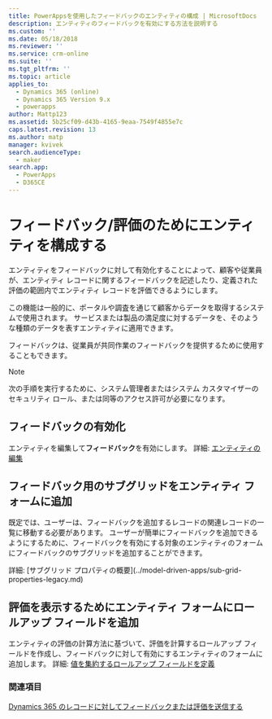 ```yaml
---
title: PowerAppsを使用したフィードバックのエンティティの構成 | MicrosoftDocs
description: エンティティのフィードバックを有効にする方法を説明する
ms.custom: ''
ms.date: 05/18/2018
ms.reviewer: ''
ms.service: crm-online
ms.suite: ''
ms.tgt_pltfrm: ''
ms.topic: article
applies_to:
  - Dynamics 365 (online)
  - Dynamics 365 Version 9.x
  - powerapps
author: Mattp123
ms.assetid: 5b25cf09-d43b-4165-9eaa-7549f4855e7c
caps.latest.revision: 13
ms.author: matp
manager: kvivek
search.audienceType:
  - maker
search.app:
  - PowerApps
  - D365CE
---
```

# <a name="configure-an-entity-for-feedbackratings"></a>フィードバック/評価のためにエンティティを構成する

エンティティをフィードバックに対して有効化することによって、顧客や従業員が、エンティティ レコードに関するフィードバックを記述したり、定義された評価の範囲内でエンティティ レコードを評価できるようにします。  

この機能は一般的に、ポータルや調査を通じて顧客からデータを取得するシステムで使用されます。 サービスまたは製品の満足度に対するデータを、そのような種類のデータを表すエンティティに適用できます。

フィードバックは、従業員が共同作業のフィードバックを提供するために使用することもできます。

> [!NOTE]
> 次の手順を実行するために、システム管理者またはシステム カスタマイザーのセキュリティ ロール、または同等のアクセス許可が必要になります。
  
## <a name="enable-feedback"></a>フィードバックの有効化  
  
エンティティを編集して**フィードバック**を有効にします。 詳細: [エンティティの編集](edit-entities.md)
  
## <a name="add-a-subgrid-for-feedback-on-the-entity-form"></a>フィードバック用のサブグリッドをエンティティ フォームに追加  

既定では、ユーザーは、フィードバックを追加するレコードの関連レコードの一覧に移動する必要があります。 ユーザーが簡単にフィードバックを追加できるようにするために、フィードバックを有効にする対象のエンティティのフォームにフィードバックのサブグリッドを追加することができます。  

<!-- This is the closest I could find to a topic about adding an subgrid to a form. --> 詳細:  [サブグリッド プロパティの概要](../model-driven-apps/sub-grid-properties-legacy.md)

## <a name="add-a-rollup-field--to-the-entity-form-to-show-the-ratings"></a>評価を表示するためにエンティティ フォームにロールアップ フィールドを追加  

エンティティの評価の計算方法に基づいて、評価を計算するロールアップ フィールドを作成し、フィードバックに対して有効にするエンティティのフォームに追加します。 詳細: [値を集約するロールアップ フィールドを定義](define-rollup-fields.md)
  
### <a name="see-also"></a>関連項目  
 [Dynamics 365 のレコードに対してフィードバックまたは評価を送信する](/dynamics365/customer-engagement/basics/submit-feedback-ratings)
